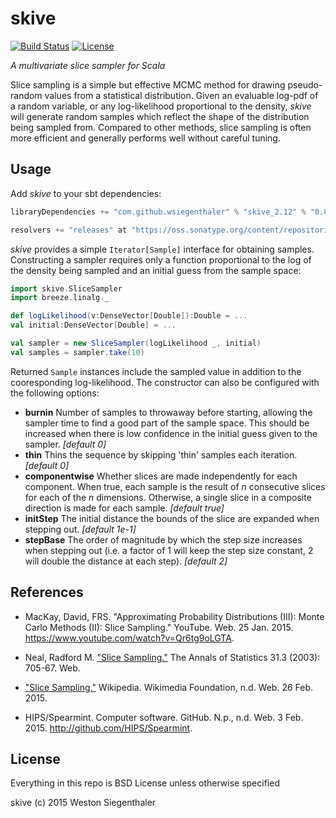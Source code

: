 # skive

[![Build Status](https://travis-ci.org/Wsiegenthaler/skive.svg?branch=master)](https://travis-ci.org/Wsiegenthaler/skive)
[![License](https://img.shields.io/badge/License-BSD%203--Clause-blue.svg)](https://opensource.org/licenses/BSD-3-Clause)

*A multivariate slice sampler for Scala*

Slice sampling is a simple but effective MCMC method for drawing pseudo-random values from a statistical distribution.  Given an evaluable log-pdf of a random variable, or any log-likelihood proportional to the density, *skive* will generate random samples which reflect the shape of the distribution being sampled from.  Compared to other methods, slice sampling is often more efficient and generally performs well without careful tuning.


## Usage

Add *skive* to your sbt dependencies:
```scala
libraryDependencies += "com.github.wsiegenthaler" % "skive_2.12" % "0.8.2"

resolvers += "releases" at "https://oss.sonatype.org/content/repositories/releases"
```

*skive* provides a simple ```Iterator[Sample]``` interface for obtaining samples.  Constructing a sampler requires only a function proportional to the log of the density being sampled and an initial guess from the sample space:
```scala
import skive.SliceSampler
import breeze.linalg._

def logLikelihood(v:DenseVector[Double]):Double = ...
val initial:DenseVector[Double] = ...

val sampler = new SliceSampler(logLikelihood _, initial)
val samples = sampler.take(10)
```
Returned ```Sample``` instances include the sampled value in addition to the cooresponding log-likelihood.  The constructor can also be configured with the following options:
* **burnin** Number of samples to throwaway before starting, allowing the sampler time to find a good part of the sample space. This should be increased when there is low confidence in the initial guess given to the sampler. *[default 0]*
* **thin** Thins the sequence by skipping 'thin' samples each iteration. *[default 0]*
* **componentwise** Whether slices are made independently for each component.  When true, each sample is the result of *n* consecutive slices for each of the *n* dimensions. Otherwise, a single slice in a composite direction is made for each sample. *[default true]*
* **initStep** The initial distance the bounds of the slice are expanded when stepping out. *[default 1e-1]*
* **stepBase** The order of magnitude by which the step size increases when stepping out (i.e. a factor of 1 will keep the step size constant, 2 will double the distance at each step). *[default 2]*


## References

* MacKay, David, FRS. "Approximating Probability Distributions (III): Monte Carlo Methods (II): Slice Sampling." YouTube. Web. 25 Jan. 2015. <https://www.youtube.com/watch?v=Qr6tg9oLGTA>.

* Neal, Radford M. ["Slice Sampling."](http://people.ee.duke.edu/~lcarin/slice.pdf) The Annals of Statistics 31.3 (2003): 705-67. Web.

* ["Slice Sampling."](http://en.wikipedia.org/wiki/Slice_sampling) Wikipedia. Wikimedia Foundation, n.d. Web. 26 Feb. 2015.

* HIPS/Spearmint. Computer software. GitHub. N.p., n.d. Web. 3 Feb. 2015. <http://github.com/HIPS/Spearmint>.


## License

Everything in this repo is BSD License unless otherwise specified

skive (c) 2015 Weston Siegenthaler
